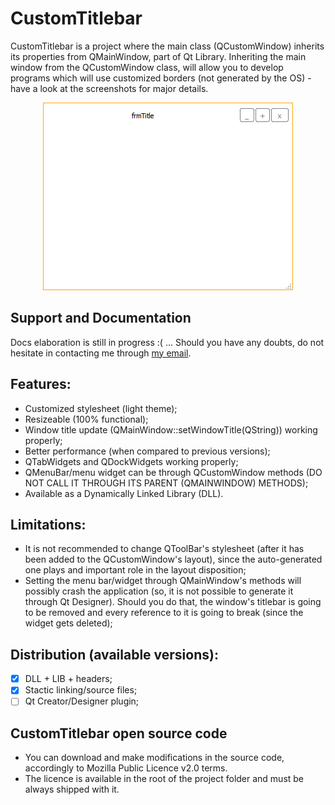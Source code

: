 # CustomTitlebar

CustomTitlebar is a project where the main class (QCustomWindow) inherits its properties from QMainWindow, part of Qt Library.
Inheriting the main window from the QCustomWindow class, will allow you to develop programs which will use customized borders (not generated by the OS) - have a look at the screenshots for major details.																						

<p align="center">
  <img src="/Screenshots/winNormal.png">
</p>

## Support and Documentation

Docs elaboration is still in progress :( ...
Should you have any doubts, do not hesitate in contacting me through [my email](mailto:mauro.mascarenhas@nintersoft.com).

## Features:

- Customized stylesheet (light theme);
- Resizeable (100% functional);
- Window title update (QMainWindow::setWindowTitle(QString)) working properly;
- Better performance (when compared to previous versions);
- QTabWidgets and QDockWidgets working properly;
- QMenuBar/menu widget can be through QCustomWindow methods (DO NOT CALL IT THROUGH ITS PARENT (QMAINWINDOW) METHODS);
- Available as a Dynamically Linked Library (DLL).

## Limitations:

- It is not recommended to change QToolBar's stylesheet (after it has been added to the QCustomWindow's layout), since the auto-generated one plays and important role in the layout disposition;
- Setting the menu bar/widget through QMainWindow's methods will possibly crash the application (so, it is not possible to generate it through Qt Designer). Should you do that, the window's titlebar is going to be removed and every reference to it is going to break (since the widget gets deleted);

## Distribution (available versions):

- [x] DLL + LIB + headers;
- [x] Stactic linking/source files;
- [ ] Qt Creator/Designer plugin;

## CustomTitlebar open source code

- You can download and make modifications in the source code, accordingly to Mozilla Public Licence v2.0 terms.
- The licence is available in the root of the project folder and must be always shipped with it.
